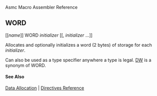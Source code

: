 Asmc Macro Assembler Reference

## WORD

[[_name_]] WORD _initializer_ [[, _initializer_ ...]]

Allocates and optionally initializes a word (2 bytes) of storage for each _initializer_.

Can also be used as a type specifier anywhere a type is legal. [DW](dw.md) is a synonym of WORD.

#### See Also

[Data Allocation](data-allocation.md) | [Directives Reference](readme.md)
